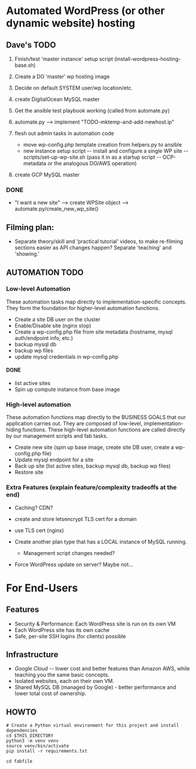 # Automated WordPress (or other dynamic website) hosting


## Dave's TODO

1. Finish/test 'master instance' setup script (install-wordpress-hosting-base.sh)
1. Create a DO 'master' wp hosting image
1. Decide on default SYSTEM user/wp location/etc.
1. create DigitalOcean MySQL master
1. Get the ansible test playbook working (called from automate.py)
1. automate.py --> implement "TODO-mktemp-and-add-newhost.ip"
1. flesh out admin tasks in automation code
    - move wp-config.php template creation from helpers.py to ansible
    - new instance setup script -- install and configure a single WP site -- scripts/set-up-wp-site.sh (pass it in as a startup script -- GCP-metadata or the analogous DO/AWS operation)

1. create GCP MySQL master


### DONE

- "I want a new site" --> create WPSite object --> automate.py/create_new_wp_site()



## Filming plan:

- Separate theory/skill and 'practical tutorial' videos, to make re-filming sections easier as API changes happen? Separate 'teaching' and 'showing.'




## AUTOMATION TODO


### Low-level Automation

These automation tasks map directly to implementation-specific concepts. They form the foundation for higher-level automation functions.

- Create a site DB user on the cluster
- Enable/Disable site (nginx stop)
- Create a wp-config.php file from site metadata (hostname, mysql auth/endpoint info, etc.)
- backup mysql db
- backup wp files
- update mysql credentials in wp-config.php


#### DONE

- list active sites
- Spin up compute instance from base image



### High-level automation

These automation functions map directly to the BUSINESS GOALS that our application carries out. They are composed of low-level, implementation-hiding functions. These high-level automation functions are called directly by our management scripts and fab tasks.

- Create new site (spin up base image, create site DB user, create a wp-config.php file)
- Update mysql endpoint for a site
- Back up site (list active sites, backup mysql db, backup wp files)
- Restore site



### Extra Features (explain feature/complexity tradeoffs at the end)

- Caching? CDN?
- create and store letsencrypt TLS cert for a domain
- use TLS cert (nginx)

- Create another plan type that has a LOCAL instance of MySQL running.
    - Management script changes needed?

- Force WordPress update on server? Maybe not...









# For End-Users

## Features

- Security & Performance: Each WordPress site is run on its own VM
- Each WordPress site has its own cache
- Safe, per-site SSH logins (for clients) possible



## Infrastructure

- *Google Cloud* -- lower cost and better features than Amazon AWS, while teaching you the same basic concepts.
- Isolated websites, each on their own VM.
- Shared MySQL DB (managed by Google) - better performance and lower total cost of ownership.



## HOWTO

    # Create a Python virtual environment for this project and install dependencies
    cd $THIS_DIRECTORY
    python3 -m venv venv
    source venv/bin/activate
    pip install -r requirements.txt

    cd fabfile



